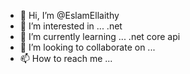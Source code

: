 - 👋 Hi, I’m @EslamEllaithy
- 👀 I’m interested in ... .net
- 🌱 I’m currently learning ... .net core api
- 💞️ I’m looking to collaborate on ...
- 📫 How to reach me ...

<!---
EslamEllaithy/EslamEllaithy is a ✨ special ✨ repository because its `README.md` (this file) appears on your GitHub profile.
You can click the Preview link to take a look at your changes.
--->

